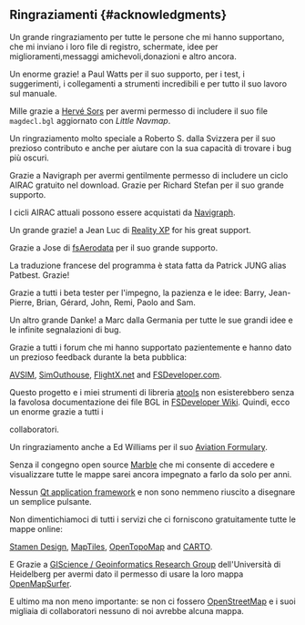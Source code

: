 ## Ringraziamenti {#acknowledgments}

Un grande ringraziamento per tutte le persone che mi hanno supportano, che mi inviano i loro file di registro, schermate, idee per miglioramenti,messaggi amichevoli,donazioni e altro ancora.

Un enorme grazie! a Paul Watts per il suo supporto, per i test, i suggerimenti, i collegamenti a strumenti incredibili e per tutto il suo lavoro sul manuale.

Mille grazie a [Hervé Sors](http://www.aero.sors.fr) per avermi permesso di includere il suo file `magdecl.bgl` aggiornato con _Little Navmap_.

Un ringraziamento molto speciale a Roberto S. dalla Svizzera per il suo prezioso contributo e anche per aiutare con la sua capacità di trovare i bug più oscuri.

Grazie a Navigraph per avermi gentilmente permesso di includere un ciclo AIRAC gratuito nel download. Grazie per Richard Stefan per il suo grande supporto. 

I cicli AIRAC attuali possono essere acquistati da [Navigraph](http://www.navigraph.com).

Un grande grazie! a Jean Luc di [Reality XP](http://www.reality-xp.com) for his great support.

Grazie a Jose di [fsAerodata](https://www.fsaerodata.com/) per il suo grande supporto.

La traduzione francese del programma è stata fatta da Patrick JUNG alias Patbest. Grazie!

Grazie a tutti i beta tester per l'impegno, la pazienza e le idee: Barry, Jean-Pierre, Brian, Gérard, John, Remi, Paolo and Sam.

Un altro grande Danke! a Marc dalla Germania per tutte le sue grandi idee e le infinite segnalazioni di bug.

Grazie a tutti i forum che mi hanno supportato pazientemente e hanno dato un prezioso feedback durante la beta pubblica:

[AVSIM](http://www.avsim.com), [SimOuthouse](http://www.sim-outhouse.com), [FlightX.net](http://flightx.net) and [FSDeveloper.com](http://www.fsdeveloper.com).

Questo progetto e i miei strumenti di libreria [atools](https://github.com/albar965/atools) non esisterebbero senza la favolosa documentazione dei file BGL in [FSDeveloper Wiki](http://www.fsdeveloper.com/wiki). Quindi, ecco un enorme grazie a tutti i 

collaboratori.

Un ringraziamento anche a Ed Williams per il suo [Aviation Formulary](http://williams.best.vwh.net/avform.htm).

Senza il congegno open source [Marble](https://marble.kde.org) che mi consente di accedere e visualizzare tutte le mappe sarei ancora impegnato a farlo da solo per anni.

Nessun [Qt application framework](https://www.qt.io) e non sono nemmeno riuscito a disegnare un semplice pulsante.

Non dimentichiamoci di tutti i servizi che ci forniscono gratuitamente tutte le mappe online:

[Stamen Design](http://maps.stamen.com), [MapTiles](http://maptiles.xyz), [OpenTopoMap](http://www.opentopomap.org) and [CARTO](https://carto.com/).

E Grazie a [GIScience / Geoinformatics Research Group](http://www.geog.uni-heidelberg.de/gis/index_en.html) dell'Università di Heidelberg  per avermi dato il permesso di usare la loro mappa [OpenMapSurfer](http://korona.geog.uni-heidelberg.de).

E ultimo ma non meno importante: se non ci fossero [OpenStreetMap](http://www.openstreetmap.org) e i suoi migliaia di collaboratori nessuno di noi avrebbe alcuna mappa.

